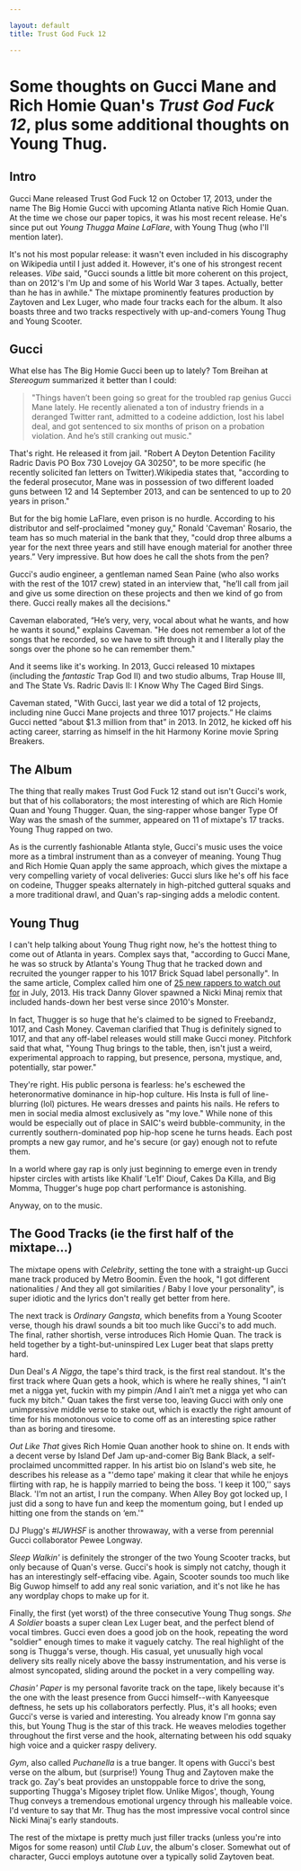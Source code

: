 ```yaml
---

layout: default
title: Trust God Fuck 12

---
```


# Some thoughts on Gucci Mane and Rich Homie Quan's *Trust God Fuck 12*, plus some additional thoughts on Young Thug.

## Intro

Gucci Mane released Trust God Fuck 12 on October 17, 2013, under the name The Big Homie Gucci with upcoming Atlanta native Rich Homie Quan. At the time we chose our paper topics, it was his most recent release. He's since put out *Young Thugga Maine LaFlare*, with Young Thug (who I'll mention later). 

It's not his most popular release: it wasn't even included in his discography on Wikipedia until I just added it. However, it's one of his strongest recent releases. *Vibe* said, "Gucci sounds a little bit more coherent on this project, than on 2012's I'm Up and some of his World War 3 tapes. Actually, better than he has in awhile." The mixtape prominently features production by Zaytoven and Lex Luger, who made four tracks each for the album. It also boasts three and two tracks respectively with up-and-comers Young Thug and Young Scooter.

## Gucci

What else has The Big Homie Gucci been up to lately? Tom Breihan at *Stereogum* summarized it better than I could:

>	"Things haven’t been going so great for the troubled rap genius Gucci Mane lately. He recently alienated a ton of industry friends in a deranged Twitter rant, admitted to a codeine addiction, lost his label deal, and got sentenced to six months of prison on a probation violation. And he’s still cranking out music."

That's right. He released it from jail. "Robert A Deyton Detention Facility Radric Davis PO Box 730 Lovejoy GA 30250", to be more specific (he recently solicited fan letters on Twitter).Wikipedia states that, "according to the federal prosecutor, Mane was in possession of two different loaded guns between 12 and 14 September 2013, and can be sentenced to up to 20 years in prison."

But for the big homie LaFlare, even prison is no hurdle. According to his distributor and self-proclaimed "money guy," Ronald 'Caveman' Rosario, the team has so much material in the bank that they, "could drop three albums a year for the next three years and still have enough material for another three years.” Very impressive. But how does he call the shots from the pen?

Gucci's audio engineer, a gentleman named Sean Paine (who also works with the rest of the 1017 crew) stated in an interview that, "he’ll call from jail and give us some direction on these projects and then we kind of go from there. Gucci really makes all the decisions."

Caveman elaborated, “He’s very, very, vocal about what he wants, and how he wants it sound," explains Caveman. "He does not remember a lot of the songs that he recorded, so we have to sift through it and I literally play the songs over the phone so he can remember them."

And it seems like it's working. In 2013, Gucci released 10 mixtapes (including the *fantastic* Trap God II) and two studio albums, Trap House III, and The State Vs. Radric Davis II: I Know Why The Caged Bird Sings. 

Caveman stated, "With Gucci, last year we did a total of 12 projects, including nine Gucci Mane projects and three 1017 projects.” He claims Gucci netted “about $1.3 million from that” in 2013. In 2012, he kicked off his acting career, starring as himself in the hit Harmony Korine movie Spring Breakers.

## The Album

The thing that really makes Trust God Fuck 12 stand out isn't Gucci's work, but that of his collaborators; the most interesting of which are Rich Homie Quan and Young Thugger. Quan, the sing-rapper whose banger Type Of Way was the smash of the summer, appeared on 11 of mixtape's 17 tracks. Young Thug rapped on two. 

As is the currently fashionable Atlanta style, Gucci's music uses the voice more as a timbral instrument than as a conveyer of meaning. Young Thug and Rich Homie Quan apply the same approach, which gives the mixtape a very compelling variety of vocal deliveries: Gucci slurs like he's off his face on codeine, Thugger speaks alternately in high-pitched gutteral squaks and a more traditional drawl, and Quan's rap-singing adds a melodic content.

## Young Thug

I can't help talking about Young Thug right now, he's the hottest thing to come out of Atlanta in years. Complex says that, "according to Gucci Mane, he was so struck by Atlanta's Young Thug that he tracked down and recruited the younger rapper to his 1017 Brick Squad label personally". In the same article, Complex called him one of [25 new rappers to watch out for](http://www.complex.com/music/2013/07/25-new-rappers-to-watch-out-for/young-thug) in July, 2013. His track Danny Glover spawned a Nicki Minaj remix that included hands-down her best verse since 2010's Monster.

In fact, Thugger is so huge that he's claimed to be signed to Freebandz, 1017, and Cash Money. Caveman clarified that Thug is definitely signed to 1017, and that any off-label releases would still make Gucci money. Pitchfork said that what, "Young Thug brings to the table, then, isn't just a weird, experimental approach to rapping, but presence, persona, mystique, and, potentially, star power."

They're right. His public persona is fearless: he's eschewed the heteronormative dominance in hip-hop culture. His Insta is full of line-blurring (lol) pictures. He wears dresses and paints his nails. He refers to men in social media almost exclusively as "my love." While none of this would be especially out of place in SAIC's weird bubble-community, in the currently southern-dominated pop hip-hop scene he turns heads. Each post prompts a new gay rumor, and he's secure (or gay) enough not to refute them. 

In a world where gay rap is only just beginning to emerge even in trendy hipster circles with artists like Khalif 'Le1f' Diouf, Cakes Da Killa, and Big Momma, Thugger's huge pop chart performance is astonishing. 

Anyway, on to the music.

## The Good Tracks (ie the first half of the mixtape...)

The mixtape opens with *Celebrity*, setting the tone with a straight-up Gucci mane track produced by Metro Boomin. Even the hook, "I got different nationalities / And they all got similarities / Baby I love your personality", is super idiotic and the lyrics don't really get better from here.

The next track is *Ordinary Gangsta*, which benefits from a Young Scooter verse, though his drawl sounds a bit too much like Gucci's to add much. The final, rather shortish, verse introduces Rich Homie Quan. The track is held together by a tight-but-uninspired Lex Luger beat that slaps pretty hard.

Dun Deal's *A Nigga*, the tape's third track, is the first real standout. It's the first track where Quan gets a hook, which is where he really shines, "I ain’t met a nigga yet, fuckin with my pimpin /And I ain’t met a nigga yet who can fuck my bitch." Quan takes the first verse too, leaving Gucci with only one unimpressive middle verse to stake out, which is exactly the right amount of time for his monotonous voice to come off as an interesting spice rather than as boring and tiresome.

*Out Like That* gives Rich Homie Quan another hook to shine on. It ends with a decent verse by Island Def Jam up-and-comer Big Bank Black, a self-proclaimed uncommitted rapper. In his artist bio on Island's web site, he describes his release as a "'demo tape' making it clear that while he enjoys flirting with rap, he is happily married to being the boss.  'I keep it 100,'' says Black.  'I’m not an artist, I run the company.  When Alley Boy got locked up, I just did a song to have fun and keep the momentum going, but I ended up hitting one from the stands on ‘em.'"

DJ Plugg's *#IJWHSF* is another throwaway, with a verse from perennial Gucci collaborator Pewee Longway.

*Sleep Walkin'* is definitely the stronger of the two Young Scooter tracks, but only because of Quan's verse. Gucci's hook is simply not catchy, though it has an interestingly self-effacing vibe. Again, Scooter sounds too much like Big Guwop himself to add any real sonic variation, and it's not like he has any wordplay chops to make up for it.

Finally, the first (yet worst) of the three consecutive Young Thug songs. *She A Soldier* boasts a super clean Lex Luger beat, and the perfect blend of vocal timbres. Gucci even does a good job on the hook, repeating the word "soldier" enough times to make it vaguely catchy. The real highlight of the song is Thugga's verse, though. His casual, yet unusually high vocal delivery sits really nicely above the bassy instrumentation, and his verse is almost syncopated, sliding around the pocket in a very compelling way.

*Chasin' Paper* is my personal favorite track on the tape, likely because it's the one with the least presence from Gucci himself--with Kanyeesque deftness, he sets up his collaborators perfectly. Plus, it's all hooks; even Gucci's verse is varied and interesting. You already know I'm gonna say this, but Young Thug is the star of this track. He weaves melodies together throughout the first verse and the hook, alternating between his odd squaky high voice and a quicker raspy delivery.

*Gym*, also called *Puchanella* is a true banger. It opens with Gucci's best verse on the album, but (surprise!) Young Thug and Zaytoven make the track go. Zay's beat provides an unstoppable force to drive the song, supporting Thugga's Migosey triplet flow. Unlike Migos', though, Young Thug conveys a tremendous emotional urgency through his malleable voice. I'd venture to say that Mr. Thug has the most impressive vocal control since Nicki Minaj's early standouts.

The rest of the mixtape is pretty much just filler tracks (unless you're into Migos for some reason) until *Club Luv*, the album's closer. Somewhat out of character, Gucci employs autotune over a typically solid Zaytoven beat.